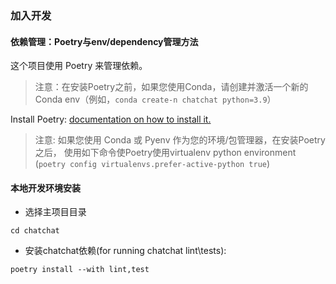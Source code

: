 
### 加入开发
#### 依赖管理：Poetry与env/dependency管理方法
这个项目使用 Poetry 来管理依赖。 
> 注意：在安装Poetry之前，如果您使用Conda，请创建并激活一个新的Conda env（例如，`conda create-n chatchat python=3.9`）

Install Poetry: [documentation on how to install it.](https://python-poetry.org/docs/#installing-with-pipx)

> 注意: 如果您使用 Conda 或 Pyenv 作为您的环境/包管理器，在安装Poetry之后， 
> 使用如下命令使Poetry使用virtualenv python environment (`poetry config virtualenvs.prefer-active-python true`)

#### 本地开发环境安装

- 选择主项目目录
```
cd chatchat
```

- 安装chatchat依赖(for running chatchat lint\tests):

```
poetry install --with lint,test
```
